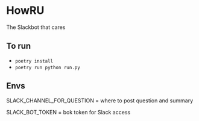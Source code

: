 # HowRU
The Slackbot that cares

## To run
* `poetry install`
* `poetry run python run.py`

## Envs
SLACK_CHANNEL_FOR_QUESTION = where to post question and summary

SLACK_BOT_TOKEN = bok token for Slack access
